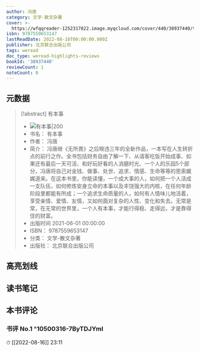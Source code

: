 ```yaml
---
author: 冯唐
category: 文学-散文杂著
cover: >-
  https://wfqqreader-1252317822.image.myqcloud.com/cover/440/38937440/t7_38937440.jpg
isbn: 9787559653147
lastReadDate: 2022-08-16T00:00:00.000Z
publisher: 北京联合出版公司
tags: weread
doc_type: weread-highlights-reviews
bookId: '38937440'
reviewCount: 1
noteCount: 0
---
```


## 元数据

> [!abstract] 有本事
> - ![ 有本事|200](https://wfqqreader-1252317822.image.myqcloud.com/cover/440/38937440/t7_38937440.jpg)
> - 书名： 有本事
> - 作者： 冯唐
> - 简介： 冯唐继《无所畏》之后暌违三年的全新作品，一本写在人生转折点的前行之作。全书包括财务自由了解一下、从请客吃饭开始成事、如果还有最后一天可活、和好玩好看的人消磨时光、一个人的乐园5个部分，冯唐将自己对金钱、做事、处世、追求、情感、生命等等的思索娓娓道来。在这本书里，你能读懂，一个成大事的人，如何把一个人活成一支队伍，如何修炼安身立命的本事以及丰饶强大的内核，在任何年龄阶段里都能有所成；一个追求生命质量的人，如何有人情味儿地活着，享受亲情、爱情、友情，又如何面对复杂的人性、变化和失去。无常是常，在无常的世界里，一个人有本事，才能行得稳、走得远，才是靠得住的财富。
> - 出版时间 2021-06-01 00:00:00
> - ISBN： 9787559653147
> - 分类： 文学-散文杂著
> - 出版社： 北京联合出版公司

## 高亮划线

## 读书笔记

## 本书评论

### 书评 No.1  ^10500316-7ByTDJYmI
⏱ [[2022-08-16]]  23:11


